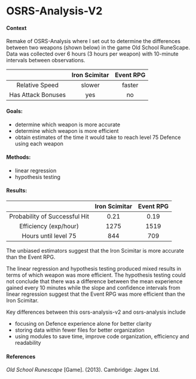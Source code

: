 # OSRS-Analysis-V2
#### Context
Remake of OSRS-Analysis where I set out to determine the differences between two weapons (shown below) in the game Old School RuneScape.
Data was collected over 6 hours (3 hours per weapon) with 10-minute intervals between observations.

|                    | Iron Scimitar | Event RPG |
|        :-:         |      :-:      |    :-:    |
|   Relative Speed   |     slower    |   faster  |
| Has Attack Bonuses |      yes      |     no    |

#### Goals:
- determine which weapon is more accurate
- determine which weapon is more efficient
- obtain estimates of the time it would take to reach level 75 Defence using each weapon

#### Methods:
- linear regression
- hypothesis testing

#### Results:
|                               | Iron Scimitar | Event RPG |
|            :-:                |      :-:      |    :-:    |
| Probability of Successful Hit |     0.21      |   0.19    |
|      Efficiency (exp/hour)    |     1275      |   1519    |
|     Hours until level 75      |      844      |    709    |

The unbiased estimators suggest that the Iron Scimitar is more accurate than the Event RPG.

The linear regression and hypothesis testing produced mixed results in terms of which weapon was more efficient.
The hypothesis testing could not conclude that there was a difference between the mean experience gained every 
10 minutes while the slope and confidence intervals from linear regression suggest that the Event RPG was more 
efficient than the Iron Scimitar.
<br>

Key differences between this osrs-analysis-v2 and osrs-analysis include
- focusing on Defence experience alone for better clarity
- storing data within fewer files for better organization
- using modules to save time, improve code organization, efficiency and readability

#### References
*Old School Runescape* [Game]. (2013). Cambridge: Jagex Ltd.
